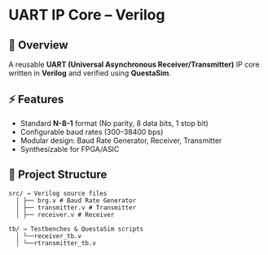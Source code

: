 # UART IP Core – Verilog

## 📖 Overview
A reusable **UART (Universal Asynchronous Receiver/Transmitter)** IP core written in **Verilog** and verified using **QuestaSim**.

## ⚡ Features
- Standard **N-8-1** format (No parity, 8 data bits, 1 stop bit)  
- Configurable baud rates (300–38400 bps)  
- Modular design: Baud Rate Generator, Receiver, Transmitter  
- Synthesizable for FPGA/ASIC  

## 📂 Project Structure
```
src/ → Verilog source files
  │ ├── brg.v # Baud Rate Generator
  │ ├── transmitter.v # Transmitter
  │ ├── receiver.v # Receiver

tb/ → Testbenches & QuestaSim scripts
  │ └──receiver_tb.v
  │ └──rtransmitter_tb.v
```
